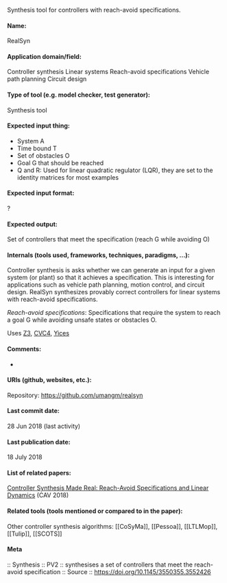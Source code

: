 Synthesis tool for controllers with reach-avoid specifications.

#### Name:
RealSyn

#### Application domain/field:
Controller synthesis
Linear systems
Reach-avoid specifications
Vehicle path planning
Circuit design

#### Type of tool (e.g. model checker, test generator):
Synthesis tool

#### Expected input thing:
- System A
- Time bound T
- Set of obstacles O
- Goal G that should be reached
- Q and R: Used for linear quadratic regulator (LQR), they are set to the identity matrices for most examples

#### Expected input format:
?

#### Expected output:
Set of controllers that meet the specification (reach G while avoiding O)

#### Internals (tools used, frameworks, techniques, paradigms, ...):
Controller synthesis is asks whether we can generate an input for a given system (or plant) so that it achieves a specification. This is interesting for applications such as vehicle path planning, motion control, and circuit design.
RealSyn synthesizes provably correct controllers for linear systems with reach-avoid specifications.

*Reach-avoid specifications*: Specifications that require the system to reach a goal G while avoiding unsafe states or obstacles O.

Uses [Z3](../Solvers/SMT/Z3.md), [CVC4](../Solvers/SMT/CVC4.md), [Yices](../Solvers/SMT/Yices.md)

#### Comments:
-

#### URIs (github, websites, etc.):
Repository: https://github.com/umangm/realsyn

#### Last commit date:
28 Jun 2018 (last activity)

#### Last publication date:
18 July 2018

#### List of related papers:
[Controller Synthesis Made Real: Reach-Avoid Specifications and Linear Dynamics](https://doi.org/10.1007/978-3-319-96145-3_19) (CAV 2018)

#### Related tools (tools mentioned or compared to in the paper):
Other controller synthesis algorithms: [[CoSyMa]], [[Pessoa]], [[LTLMop]], [[Tulip]], [[SCOTS]]

#### Meta
:: Synthesis
:: PV2 :: synthesises a set of controllers that meet the reach-avoid specification
:: Source :: https://doi.org/10.1145/3550355.3552426
